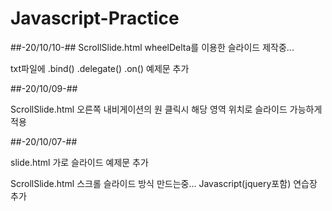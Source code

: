 # Javascript-Practice

##-20/10/10-##
ScrollSlide.html
wheelDelta를 이용한 슬라이드 제작중...

txt파일에
.bind() .delegate() .on() 예제문 추가

##-20/10/09-##

ScrollSlide.html
오른쪽 내비게이션의 원 클릭시 해당 영역 위치로 슬라이드 가능하게 적용

##-20/10/07-##

slide.html
가로 슬라이드 예제문 추가

ScrollSlide.html
스크롤 슬라이드 방식 만드는중...
Javascript(jquery포함) 연습장 추가


